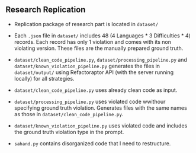 ## Research Replication 
- Replication package of research part is located in `dataset/`
- Each `.json` file in `dataset/` includes 48 (4 Languages * 3 Difficulties * 4) records. Each record has only 1 violation and comes with its non violating version. These files are the manually prepared ground truth.
- `dataset/clean_code_pipeline.py`, `dataset/processing_pipeline.py` and `dataset/known_violation_pipeline.py` generates the files in `dataset/output/` using Refactoraptor API (with the server running locally) for all strategies. 
- `dataset/clean_code_pipeline.py` uses already clean code as input.
- `dataset/processing_pipeline.py` uses violated code wwithour specifying ground truth violation. Generates files with the same names as those in `dataset/clean_code_pipeline.py`.
- `dataset/known_violation_pipeline.py` uses violated code and includes the ground truth violation type in the prompt.

- `sahand.py` contains disorganized code that I need to restructure.
 

